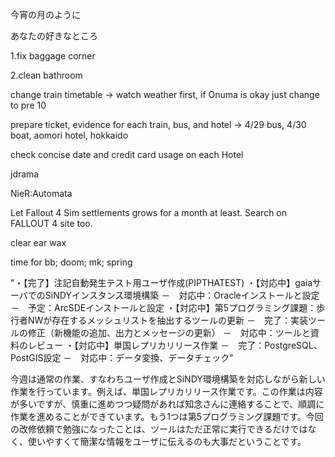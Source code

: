 今宵の月のように

あなたの好きなところ

1.fix baggage corner

2.clean bathroom


change train timetable -> watch weather first, if Onuma is okay just change to pre 10

prepare ticket, evidence for each train, bus, and hotel -> 4/29 bus, 4/30 boat, aomori hotel, hokkaido

check concise date and credit card usage on each Hotel

jdrama

NieR:Automata

Let Fallout 4 Sim settlements grows for a month at least. Search on FALLOUT 4 site too.

clear ear wax

time for 
bb;
doom;
mk; spring		

"・【完了】注記自動発生テスト用ユーザ作成(PIPTHATEST) 
・【対応中】gaiaサーバでのSiNDYインスタンス環境構築
 －　対応中：Oracleインストールと設定
 －　予定：ArcSDEインストールと設定
・【対応中】第5プログラミング課題：歩行者NWが存在するメッシュリストを抽出するツールの更新
 －　完了：実装ツールの修正（新機能の追加、出力とメッセージの更新）
 －　対応中：ツールと資料のレビュー
・【対応中】単国レプリカリリース作業
 －　完了：PostgreSQL、PostGIS設定
 －　対応中：データ変換、データチェック"											
 
 今週は通常の作業、すなわちユーザ作成とSiNDY環境構築を対応しながら新しい作業を行っています。例えば、単国レプリカリリース作業です。この作業は内容が多いですが、慎重に進めつつ疑問があれば知念さんに連絡することで、順調に作業を進めることができています。もう1つは第5プログラミング課題です。今回の改修依頼で勉強になったことは、ツールはただ正常に実行できるだけではなく、使いやすくて簡潔な情報をユーザに伝えるのも大事だということです。
